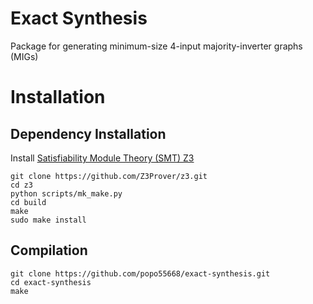 Exact Synthesis
====
Package for generating minimum-size 4-input majority-inverter graphs (MIGs)

Installation
====

Dependency Installation
----
Install [Satisfiability Module Theory (SMT) Z3](https://github.com/Z3Prover/z3)

    git clone https://github.com/Z3Prover/z3.git
    cd z3
    python scripts/mk_make.py
    cd build
    make
    sudo make install

Compilation
----
    git clone https://github.com/popo55668/exact-synthesis.git
    cd exact-synthesis
    make
